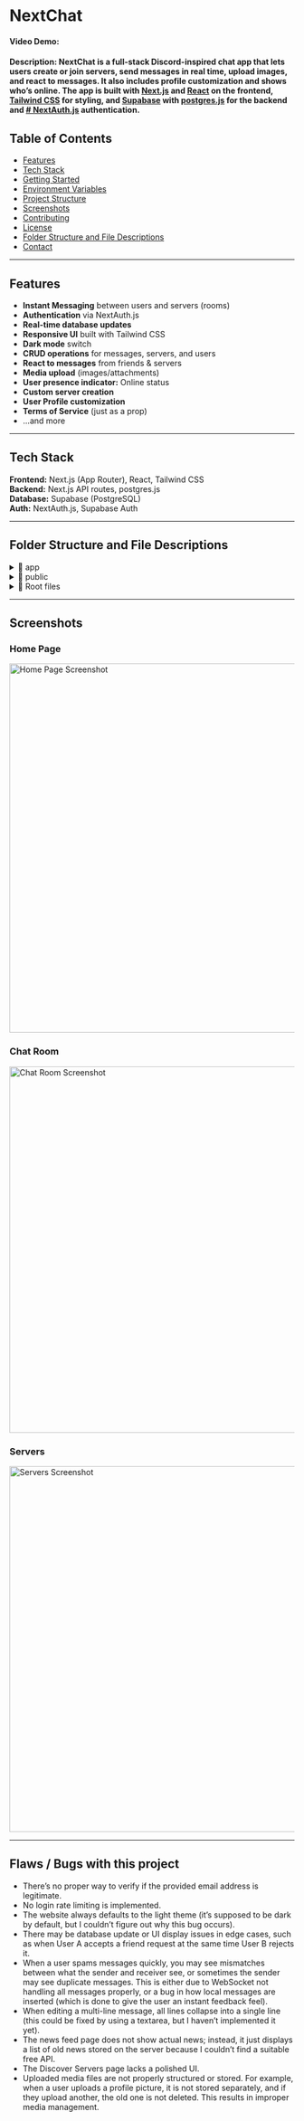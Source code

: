 # NextChat

#### Video Demo:

#### Description: NextChat is a full-stack **Discord-inspired chat app** that lets users create or join servers, send messages in real time, upload images, and react to messages. It also includes profile customization and shows who’s online. The app is built with [Next.js](https://nextjs.org/) and [React](https://react.dev/) on the frontend, [Tailwind CSS](https://tailwindcss.com/) for styling, and [Supabase](https://supabase.com/) with [postgres.js](https://github.com/porsager/postgres) for the backend and [# NextAuth.js](https://next-auth.js.org/) authentication.

## Table of Contents

- [Features](#features)
- [Tech Stack](#tech-stack)
- [Getting Started](#getting-started)
- [Environment Variables](#environment-variables)
- [Project Structure](#project-structure)
- [Screenshots](#screenshots)
- [Contributing](#contributing)
- [License](#license)
- [Folder Structure and File Descriptions](#structure)
- [Contact](#contact)

---

<a id="features"></a>

## Features

- **Instant Messaging** between users and servers (rooms)
- **Authentication** via NextAuth.js
- **Real-time database updates**
- **Responsive UI** built with Tailwind CSS
- **Dark mode** switch
- **CRUD operations** for messages, servers, and users
- **React to messages** from friends & servers
- **Media upload** (images/attachments)
- **User presence indicator:** Online status
- **Custom server creation**
- **User Profile customization**
- **Terms of Service** (just as a prop)
- ...and more

---

<a id="tech-stack"></a>

## Tech Stack

**Frontend:** Next.js (App Router), React, Tailwind CSS  
**Backend:** Next.js API routes, postgres.js  
**Database:** Supabase (PostgreSQL)  
**Auth:** NextAuth.js, Supabase Auth

---

<a id="structure"></a>

## Folder Structure and File Descriptions

<details>
<summary>📂 app</summary>

The main application folder containing all pages and layouts.

- `(auth)` → Handles user authentication workflows.

  - `login/page.tsx` → Login page where users input credentials.
  - `register/page.tsx` → Registration page for new users.
  - `terms_and_services/page.tsx` → Displays terms of service.
  - `layout.tsx` → Auth-specific layout wrapping all auth pages.

- `(root)` → Root-level pages and layouts after login.

  - `chat/[room_id]` → Direct messaging chat pages for a specific room.
    - `loading.tsx` → Shows a loader while chat data is fetched.
    - `page.tsx` → Main chat interface.
  - `chat/server/[room_id]/page.tsx` → Server chat pages for specific rooms.
  - `dashboard/page.tsx` → User dashboard showing the user profile info.
  - `discover/page.tsx` → Discovery page to find servers.
  - `news/page.tsx` → News feed page.
  - `layout.tsx` → Root layout wrapping all main pages.

- `api` → Server-side routes for handling backend logic.

  - `auth/[...nextauth]/route.ts` → NextAuth authentication routes.
  - `seed/route.ts` → Route for seeding test data.
  - `theme/route.ts` → Route for managing theme preference.

- `lib` → Utility functions, hooks, and global contexts.

  - `hooks/` → Custom React hooks for dark mode, debounce, storage, toast notifications, toggling booleans, limiting the amount of msg sent, etc.
  - `actions.ts` → Centralized functions for various app actions.
  - `definitions.ts` → Type definitions and constants.
  - `friendsContext.tsx` → React context managing friend data.
  - `news.ts` → Functions to fetch or manage news items.
  - `passwordRules.js` → Defines rules for password validation.
  - `PathContext.tsx` → Context for current path tracking.
  - `seedUsers.ts` → Script to seed test users.
  - `socket.ts` → Socket.io setup for real-time chat.
  - `supabase.ts` → Supabase client configuration.
  - `utilities.ts` → General utility functions.

- `ui` → Reusable UI components organized by feature.
  - `chat/components` → Components like chat input, messages, attachments, reactions, server edit form.
  - `contact` → Contact cards, panel, and tabs.
  - `form` → Authentication and server creation forms, input fields, pagination.
  - `general` → Avatar, buttons, search, banners, image forms.
  - `news` → News cards and container.
  - `sidebar/components` → Navigation bar, chat preview, user panel.
  - Additional standalone components: `DashboardPage.tsx`, `OnlineIndicator.tsx`, `Toast.tsx`.

</details>

<details>
<summary>📂 public</summary>

### public

Static assets such as fonts (`Roboto`), marketing images, and SVGs.

</details>

<details>
<summary>📂 Root files</summary>

Configuration and environment files:

- `.env.local` → Environment variables.
- `auth.config.ts`, `auth.ts` → Authentication configuration and helper functions.
- `middleware.ts` → Next.js middleware for authentication or routing.
- `next-auth.d.ts` → TypeScript definitions for NextAuth.
- `next.config.ts` → Next.js configuration.
- `package.json`, `pnpm-lock.yaml` → Dependency management.
- `tsconfig.json` → TypeScript configuration.
- `README.md` → Project documentation.

</details>

---

<a id="screenshots"></a>

## Screenshots

### Home Page

<img width="1315" height="653" alt="Home Page Screenshot" src="https://github.com/user-attachments/assets/be179c2d-6d9d-465b-8092-4cf03f29bcb5" />

### Chat Room

<img width="1316" height="648" alt="Chat Room Screenshot" src="https://github.com/user-attachments/assets/a7de3e11-1f8a-4a12-8c79-755e03290b66" />

### Servers

<img width="1314" height="647" alt="Servers Screenshot" src="https://github.com/user-attachments/assets/5acf766f-900c-4943-be37-3777af9a88a1" />

---

<a id="flaws"></a>

## Flaws / Bugs with this project

- There’s no proper way to verify if the provided email address is legitimate.
- No login rate limiting is implemented.
- The website always defaults to the light theme (it’s supposed to be dark by default, but I couldn’t figure out why this bug occurs).
- There may be database update or UI display issues in edge cases, such as when User A accepts a friend request at the same time User B rejects it.
- When a user spams messages quickly, you may see mismatches between what the sender and receiver see, or sometimes the sender may see duplicate messages. This is either due to WebSocket not handling all messages properly, or a bug in how local messages are inserted (which is done to give the user an instant feedback feel).
- When editing a multi-line message, all lines collapse into a single line (this could be fixed by using a textarea, but I haven’t implemented it yet).
- The news feed page does not show actual news; instead, it just displays a list of old news stored on the server because I couldn’t find a suitable free API.
- The Discover Servers page lacks a polished UI.
- Uploaded media files are not properly structured or stored. For example, when a user uploads a profile picture, it is not stored separately, and if they upload another, the old one is not deleted. This results in improper media management.
